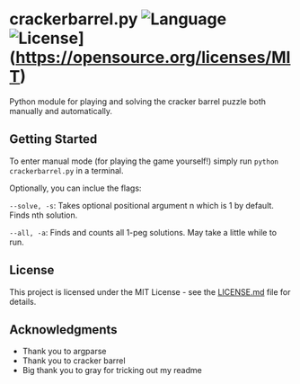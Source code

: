 # crackerbarrel.py  ![Language](https://img.shields.io/badge/python-3-yellow.svg) ![License](https://img.shields.io/badge/liscense-MIT-yellow.svg)](https://opensource.org/licenses/MIT) 

Python module for playing and solving the cracker barrel puzzle both manually and automatically.

## Getting Started

 To enter manual mode (for playing the game yourself!) simply run `python crackerbarrel.py` in a terminal.
 
 Optionally, you can inclue the flags:
 
 `--solve, -s`: Takes optional positional argument n which is 1 by default. Finds nth solution.
 
 `--all, -a`: Finds and counts all 1-peg solutions. May take a little while to run.

## License

This project is licensed under the MIT License - see the [LICENSE.md](LICENSE.md) file for details.

## Acknowledgments

* Thank you to argparse
* Thank you to cracker barrel
* Big thank you to gray for tricking out my readme
